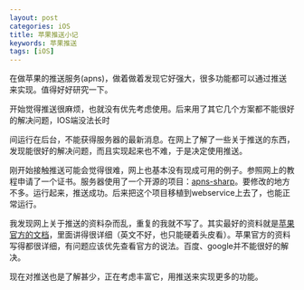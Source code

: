 ```yaml
---
layout: post
categories: iOS
title: 苹果推送小记
keywords: 苹果推送
tags: [iOS]
---
```


在做苹果的推送服务(apns)，做着做着发现它好强大，很多功能都可以通过推送来实现。值得好好研究一下。

开始觉得推送很麻烦，也就没有优先考虑使用。后来用了其它几个方案都不能很好的解决问题，IOS端没法长时

<!--more-->

间运行在后台，不能获得服务器的最新消息。在网上了解了一些关于推送的东西，发现能很好的解决问题，而且实现起来也不难，于是决定使用推送。

刚开始接触推送可能会觉得很难，网上也基本没有现成可用的例子。参照网上的教程申请了一个证书。服务器使用了一个开源的项目：[apns-sharp](https://github.com/Redth/APNS-Sharp)。要修改的地方不多。运行起来，推送成功。后来把这个项目移植到webservice上去了，也能正常运行。

我发现网上关于推送的资料杂而乱，重复的我就不写了。其实最好的资料就是[苹果官方的文档](http://developer.apple.com/library/mac/#documentation/NetworkingInternet/Conceptual/RemoteNotificationsPG/ApplePushService/ApplePushService.html)，里面讲得很详细（英文不好，也只能硬着头皮看）。苹果官方的资料写得都很详细，有问题应该优先查看官方的说法。百度、google并不能很好的解决。

现在对推送也是了解甚少，正在考虑丰富它，用推送来实现更多的功能。